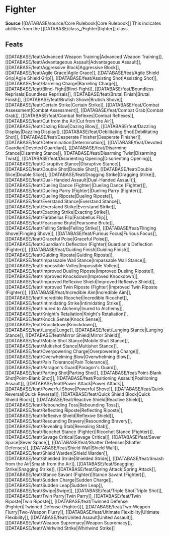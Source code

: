 ﻿---
id: '71'
name: Fighter
rarity: Common
source: '[[DATABASE/source/Core Rulebook|Core Rulebook]]'
trait:
- Fighter
type: Trait

---
# Fighter

**Source** [[DATABASE/source/Core Rulebook|Core Rulebook]] 
This indicates abilities from the [[DATABASE/class_/Fighter|fighter]] class.

## Feats

[[DATABASE/feat/Advanced Weapon Training|Advanced Weapon Training]], [[DATABASE/feat/Advantageous Assault|Advantageous Assault]], [[DATABASE/feat/Aggressive Block|Aggressive Block]], [[DATABASE/feat/Agile Grace|Agile Grace]], [[DATABASE/feat/Agile Shield Grip|Agile Shield Grip]], [[DATABASE/feat/Assisting Shot|Assisting Shot]], [[DATABASE/feat/Barreling Charge|Barreling Charge]], [[DATABASE/feat/Blind-Fight|Blind-Fight]], [[DATABASE/feat/Boundless Reprisals|Boundless Reprisals]], [[DATABASE/feat/Brutal Finish|Brutal Finish]], [[DATABASE/feat/Brutish Shove|Brutish Shove]], [[DATABASE/feat/Certain Strike|Certain Strike]], [[DATABASE/feat/Combat Assessment|Combat Assessment]], [[DATABASE/feat/Combat Grab|Combat Grab]], [[DATABASE/feat/Combat Reflexes|Combat Reflexes]], [[DATABASE/feat/Cut from the Air|Cut from the Air]], [[DATABASE/feat/Dazing Blow|Dazing Blow]], [[DATABASE/feat/Dazzling Display|Dazzling Display]], [[DATABASE/feat/Debilitating Shot|Debilitating Shot]], [[DATABASE/feat/Desperate Finisher|Desperate Finisher]], [[DATABASE/feat/Determination|Determination]], [[DATABASE/feat/Devoted Guardian|Devoted Guardian]], [[DATABASE/feat/Disarming Stance|Disarming Stance]], [[DATABASE/feat/Disarming Twist|Disarming Twist]], [[DATABASE/feat/Disorienting Opening|Disorienting Opening]], [[DATABASE/feat/Disruptive Stance|Disruptive Stance]], [[DATABASE/feat/Double Shot|Double Shot]], [[DATABASE/feat/Double Slice|Double Slice]], [[DATABASE/feat/Dragging Strike|Dragging Strike]], [[DATABASE/feat/Dual-Handed Assault|Dual-Handed Assault]], [[DATABASE/feat/Dueling Dance (Fighter)|Dueling Dance (Fighter)]], [[DATABASE/feat/Dueling Parry (Fighter)|Dueling Parry (Fighter)]], [[DATABASE/feat/Dueling Riposte|Dueling Riposte]], [[DATABASE/feat/Everstand Stance|Everstand Stance]], [[DATABASE/feat/Everstand Strike|Everstand Strike]], [[DATABASE/feat/Exacting Strike|Exacting Strike]], [[DATABASE/feat/Farabellus Flip|Farabellus Flip]], [[DATABASE/feat/Fearsome Brute|Fearsome Brute]], [[DATABASE/feat/Felling Strike|Felling Strike]], [[DATABASE/feat/Flinging Shove|Flinging Shove]], [[DATABASE/feat/Furious Focus|Furious Focus]], [[DATABASE/feat/Graceful Poise|Graceful Poise]], [[DATABASE/feat/Guardian's Deflection (Fighter)|Guardian's Deflection (Fighter)]], [[DATABASE/feat/Guiding Finish|Guiding Finish]], [[DATABASE/feat/Guiding Riposte|Guiding Riposte]], [[DATABASE/feat/Impassable Wall Stance|Impassable Wall Stance]], [[DATABASE/feat/Impossible Volley|Impossible Volley]], [[DATABASE/feat/Improved Dueling Riposte|Improved Dueling Riposte]], [[DATABASE/feat/Improved Knockdown|Improved Knockdown]], [[DATABASE/feat/Improved Reflexive Shield|Improved Reflexive Shield]], [[DATABASE/feat/Improved Twin Riposte (Fighter)|Improved Twin Riposte (Fighter)]], [[DATABASE/feat/Incredible Aim|Incredible Aim]], [[DATABASE/feat/Incredible Ricochet|Incredible Ricochet]], [[DATABASE/feat/Intimidating Strike|Intimidating Strike]], [[DATABASE/feat/Inured to Alchemy|Inured to Alchemy]], [[DATABASE/feat/Knight's Retaliation|Knight's Retaliation]], [[DATABASE/feat/Knock Sense|Knock Sense]], [[DATABASE/feat/Knockdown|Knockdown]], [[DATABASE/feat/Lunge|Lunge]], [[DATABASE/feat/Lunging Stance|Lunging Stance]], [[DATABASE/feat/Mirror Shield|Mirror Shield]], [[DATABASE/feat/Mobile Shot Stance|Mobile Shot Stance]], [[DATABASE/feat/Multishot Stance|Multishot Stance]], [[DATABASE/feat/Overpowering Charge|Overpowering Charge]], [[DATABASE/feat/Overwhelming Blow|Overwhelming Blow]], [[DATABASE/feat/Pain Tolerance|Pain Tolerance]], [[DATABASE/feat/Paragon's Guard|Paragon's Guard]], [[DATABASE/feat/Parting Shot|Parting Shot]], [[DATABASE/feat/Point-Blank Shot|Point-Blank Shot]], [[DATABASE/feat/Positioning Assault|Positioning Assault]], [[DATABASE/feat/Power Attack|Power Attack]], [[DATABASE/feat/Powerful Shove|Powerful Shove]], [[DATABASE/feat/Quick Reversal|Quick Reversal]], [[DATABASE/feat/Quick Shield Block|Quick Shield Block]], [[DATABASE/feat/Reactive Shield|Reactive Shield]], [[DATABASE/feat/Rebounding Toss|Rebounding Toss]], [[DATABASE/feat/Reflecting Riposte|Reflecting Riposte]], [[DATABASE/feat/Reflexive Shield|Reflexive Shield]], [[DATABASE/feat/Resounding Bravery|Resounding Bravery]], [[DATABASE/feat/Revealing Stab|Revealing Stab]], [[DATABASE/feat/Ricochet Stance (Fighter)|Ricochet Stance (Fighter)]], [[DATABASE/feat/Savage Critical|Savage Critical]], [[DATABASE/feat/Sever Space|Sever Space]], [[DATABASE/feat/Shatter Defenses|Shatter Defenses]], [[DATABASE/feat/Shield Wall|Shield Wall]], [[DATABASE/feat/Shield Warden|Shield Warden]], [[DATABASE/feat/Shielded Stride|Shielded Stride]], [[DATABASE/feat/Smash from the Air|Smash from the Air]], [[DATABASE/feat/Snagging Strike|Snagging Strike]], [[DATABASE/feat/Spring Attack|Spring Attack]], [[DATABASE/feat/Stance Savant (Fighter)|Stance Savant (Fighter)]], [[DATABASE/feat/Sudden Charge|Sudden Charge]], [[DATABASE/feat/Sudden Leap|Sudden Leap]], [[DATABASE/feat/Swipe|Swipe]], [[DATABASE/feat/Triple Shot|Triple Shot]], [[DATABASE/feat/Twin Parry|Twin Parry]], [[DATABASE/feat/Twin Riposte|Twin Riposte]], [[DATABASE/feat/Twinned Defense (Fighter)|Twinned Defense (Fighter)]], [[DATABASE/feat/Two-Weapon Flurry|Two-Weapon Flurry]], [[DATABASE/feat/Ultimate Flexibility|Ultimate Flexibility]], [[DATABASE/feat/United Assault|United Assault]], [[DATABASE/feat/Weapon Supremacy|Weapon Supremacy]], [[DATABASE/feat/Whirlwind Strike|Whirlwind Strike]]
